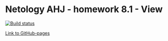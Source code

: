 # Netology AHJ - homework 8.1 - View 

[![Build status](https://ci.appveyor.com/api/projects/status/ykubcj9o64viibtt?svg=true)](https://ci.appveyor.com/project/Alexey57575/ahj-hw8-1-client)

[Link to GitHub-pages](https://alexgnutov.github.io/ahj_hw8_1_client/)
